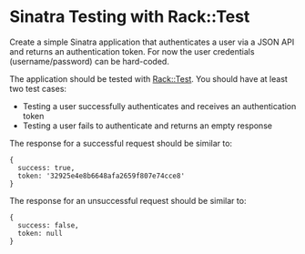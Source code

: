 # Sinatra Testing with Rack::Test

Create a simple Sinatra application that authenticates a user via a JSON API and returns an authentication token. For now the user credentials (username/password) can be hard-coded.

The application should be tested with [Rack::Test](https://github.com/brynary/rack-test). You should have at least two test cases:

* Testing a user successfully authenticates and receives an authentication token
* Testing a user fails to authenticate and returns an empty response

The response for a successful request should be similar to:

```
{
  success: true,
  token: '32925e4e8b6648afa2659f807e74cce8'
}
```

The response for an unsuccessful request should be similar to:

```
{
  success: false,
  token: null
}
```
